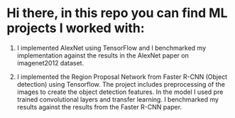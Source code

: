 # Hi there, in this repo you can find ML projects I worked with:

1. I implemented AlexNet using TensorFlow and I benchmarked my implementation against the results in the AlexNet paper on imagenet2012 dataset.

2. I implemented the Region Proposal Network from Faster R-CNN (Object detection) using Tensorflow. The project includes preprocessing of the images to create the object detection features. In the model I used pre trained convolutional layers and transfer learning. I benchmarked my results against the results from the Faster R-CNN paper.
